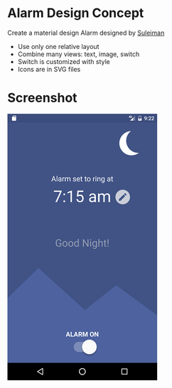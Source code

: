 # Alarm Design Concept
Create a material design Alarm designed by [Suleiman](https://material.uplabs.com/posts/switch-design-app-concept)
* Use only one relative layout
* Combine many views: text, image, switch
* Switch is customized with style
* Icons are in SVG files

# Screenshot
![Alt text](/screenshot/main_alarm.png?raw=true "alarm")
